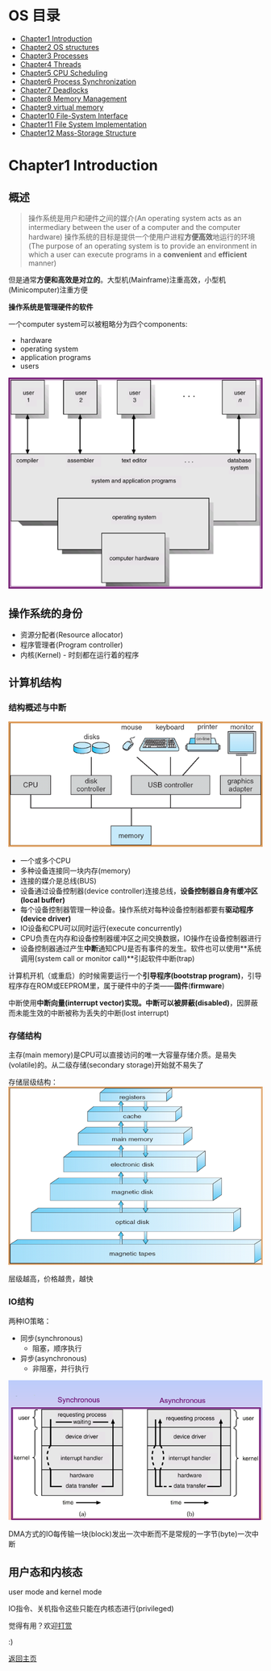 # OS 目录

- [Chapter1 Introduction](Chapter1.md)
- [Chapter2 OS structures](Chapter2.md)
- [Chapter3 Processes](Chapter3.md)
- [Chapter4 Threads](Chapter4.md)
- [Chapter5 CPU Scheduling](Chapter5.md)
- [Chapter6 Process Synchronization](Chapter6.md)
- [Chapter7 Deadlocks](Chapter7.md)
- [Chapter8 Memory Management](Chapter8.md)
- [Chapter9 virtual memory](Chapter9.md)
- [Chapter10 File-System Interface](Chapter10.md)
- [Chapter11 File System Implementation](Chapter11.md)
- [Chapter12 Mass-Storage Structure](Chapter12.md)


# Chapter1 Introduction

## 概述

>操作系统是用户和硬件之间的媒介(An operating system acts as an intermediary between the user of a computer and the computer hardware)
>操作系统的目标是提供一个使用户进程**方便高效**地运行的环境(The purpose of an operating system is to provide an environment in which a user can execute programs in a **convenient** and **efficient** manner)

但是通常**方便和高效是对立的**。大型机(Mainframe)注重高效，小型机(Minicomputer)注重方便

**操作系统是管理硬件的软件**

一个computer system可以被粗略分为四个components:
- hardware
- operating system
- application programs
- users

![1-1](img/1-1.png)

## 操作系统的身份

- 资源分配者(Resource allocator)
- 程序管理者(Program controller)
- 内核(Kernel) - 时刻都在运行着的程序

## 计算机结构

### 结构概述与中断

![1-2](img/1-2.png)

- 一个或多个CPU
- 多种设备连接同一块内存(memory)
- 连接的媒介是总线(BUS)
- 设备通过设备控制器(device controller)连接总线，**设备控制器自身有缓冲区(local buffer)**
- 每个设备控制器管理一种设备。操作系统对每种设备控制器都要有**驱动程序(device driver)**
- IO设备和CPU可以同时运行(execute concurrently)
- CPU负责在内存和设备控制器缓冲区之间交换数据，IO操作在设备控制器进行
- 设备控制器通过产生**中断**通知CPU是否有事件的发生。软件也可以使用**系统调用(system call or monitor call)**引起软件中断(trap)

计算机开机（或重启）的时候需要运行一个**引导程序(bootstrap program)**，引导程序存在ROM或EEPROM里，属于硬件中的子类——**固件**(**firmware**)

中断使用**中断向量(interrupt vector)**实现。中断可以被**屏蔽(disabled)**，因屏蔽而未能生效的中断被称为丢失的中断(lost interrupt)

### 存储结构

主存(main memory)是CPU可以直接访问的唯一大容量存储介质。是易失(volatile)的。从二级存储(secondary storage)开始就不易失了


存储层级结构：
![1-4](img/1-4.png)

层级越高，价格越贵，越快

### IO结构

两种IO策略：
- 同步(synchronous)
  - 阻塞，顺序执行
- 异步(asynchronous)
  - 非阻塞，并行执行

![1-3](img/1-3.png)

DMA方式的IO每传输一块(block)发出一次中断而不是常规的一字节(byte)一次中断

## 用户态和内核态

user mode and kernel mode

IO指令、关机指令这些只能在内核态进行(privileged)


觉得有用？欢迎[打赏](../../../donate.md)

:)

[返回主页](../../../index.md)